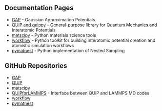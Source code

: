 ## Documentation Pages

- [GAP](http://libatoms.github.io/GAP) - Gaussian Approximation Potentials
- [QUIP and quippy](http://libatoms.github.io/QUIP) - General-purpose library for Quantum Mechanics and Interatomic Potentials
- [matscipy](http://libatoms.github.io/matscipy) - Python materials science tools
- [workflow](http://libatoms.github.io/workflow) - Python toolkit for building interatomic potential creation and atomistic simulation workflows
- [pymatnest](http://libatoms.github.io/pymatnest) - Python implementation of Nested Sampling

## GitHub Repositories

- [GAP](https://github.com/libAtoms/GAP)
- [QUIP](https://github.com/libAtoms/QUIP)
- [matscipy](https://github.com/libAtoms/matscipy)
- [QUIPforLAMMPS](https://github.com/libAtoms/QUIPforLAMMPS) - Interface between QUIP and LAMMPS MD codes
- [workflow](https://github.com/libAtoms/workflow )
- [pymatnest](http://github.com/libAtoms/pymatnest)
